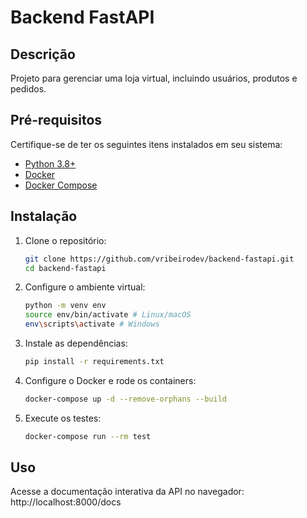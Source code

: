 # Backend FastAPI

## Descrição
Projeto para gerenciar uma loja virtual, incluindo usuários, produtos e pedidos.

## Pré-requisitos
Certifique-se de ter os seguintes itens instalados em seu sistema:
- [Python 3.8+](https://www.python.org/downloads/)
- [Docker](https://www.docker.com/get-started)
- [Docker Compose](https://docs.docker.com/compose/install/)

## Instalação
1. Clone o repositório:
   ```bash
   git clone https://github.com/vribeirodev/backend-fastapi.git
   cd backend-fastapi

2. Configure o ambiente virtual:
   ```bash
   python -m venv env
   source env/bin/activate # Linux/macOS
   env\scripts\activate # Windows

3. Instale as dependências:
   ```bash
   pip install -r requirements.txt

4. Configure o Docker e rode os containers:
   ```bash
   docker-compose up -d --remove-orphans --build

5. Execute os testes:
   ```bash
   docker-compose run --rm test

## Uso
Acesse a documentação interativa da API no navegador:
http://localhost:8000/docs
   
